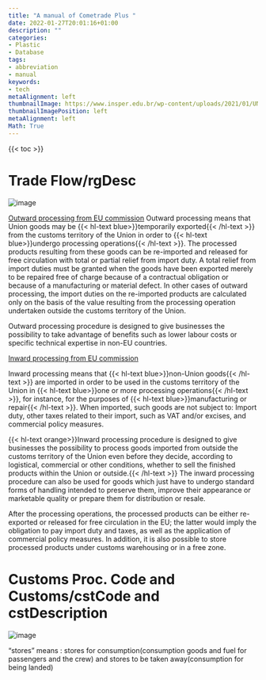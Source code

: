 ```yaml
---
title: "A manual of Cometrade Plus "
date: 2022-01-27T20:01:16+01:00
description: ""
categories:
- Plastic
- Database
tags:
- abbreviation
- manual
keywords:
- tech
metaAlignment: left
thumbnailImage: https://www.insper.edu.br/wp-content/uploads/2021/01/UN_Comtrade.png
thumbnailImagePosition: left
metaAlignment: left
Math: True
---
```


<!--more-->

{{< toc >}}

# Trade Flow/rgDesc

![image](https://user-images.githubusercontent.com/65668613/151426811-e16fe269-d218-46c6-8db8-5a5210de7841.png)

[Outward processing from EU commission](https://ec.europa.eu/taxation_customs/business/customs-procedures-import-and-export/what-exportation/outward-processing_en)
Outward processing means that Union goods may be {{< hl-text blue>}}temporarily exported{{< /hl-text >}} from the customs territory of the Union in order to {{< hl-text blue>}}undergo processing operations{{< /hl-text >}}. The processed products resulting from these goods can be re-imported and released for free circulation with total or partial relief from import duty. A total relief from import duties must be granted when the goods have been exported merely to be repaired free of charge because of a contractual obligation or because of a manufacturing or material defect. In other cases of outward processing, the import duties on the re-imported products are calculated only on the basis of the value resulting from the processing operation undertaken outside the customs territory of the Union.

Outward processing procedure is designed to give businesses the possibility to take advantage of benefits such as lower labour costs or specific technical expertise in non-EU countries.

[Inward processing from EU commission](https://ec.europa.eu/taxation_customs/business/customs-procedures-import-and-export/what-importation/inward-processing_en)

Inward processing means that {{< hl-text blue>}}non-Union goods{{< /hl-text >}} are imported in order to be used in the customs territory of the Union in {{< hl-text blue>}}one or more processing operations{{< /hl-text >}}, for instance, for the purposes of {{< hl-text blue>}}manufacturing or repair{{< /hl-text >}}. When imported, such goods are not subject to: Import duty, other taxes related to their import, such as VAT and/or excises, and commercial policy measures.

{{< hl-text orange>}}Inward processing procedure is designed to give businesses the possibility to process goods imported from outside the customs territory of the Union even before they decide, according to logistical, commercial or other conditions, whether to sell the finished products within the Union or outside.{{< /hl-text >}} The inward processing procedure can also be used for goods which just have to undergo standard forms of handling intended to preserve them, improve their appearance or marketable quality or prepare them for distribution or resale.

After the processing operations, the processed products can be either re-exported or released for free circulation in the EU; the latter would imply the obligation to pay import duty and taxes, as well as the application of commercial policy measures. In addition, it is also possible to store processed products under customs warehousing or in a free zone.

# Customs Proc. Code and Customs/cstCode and cstDescription

![image](https://user-images.githubusercontent.com/65668613/151442777-115979ed-f0fd-41a7-a948-7373965671ce.png)

“stores” means : stores for consumption(consumption goods and fuel for passengers and the crew) and stores to be taken away(consumption for being landed)
